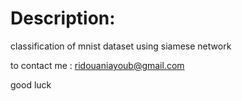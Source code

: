 # Description:
 classification of mnist dataset using siamese network 

to contact me : ridouaniayoub@gmail.com

good luck
